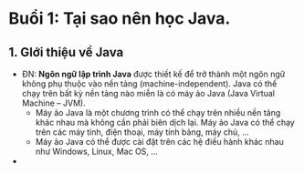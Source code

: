# Buổi 1: Tại sao nên học Java.
## 1. GIới thiệu về Java
- ĐN: **Ngôn ngữ lập trình Java** được thiết kế để trở thành một ngôn ngữ không phụ thuộc vào nền tảng (machine-independent). Java có thể chạy trên bất kỳ nền tảng nào miễn là có máy ảo Java (Java Virtual Machine – JVM).
  - Máy ảo Java là một chương trình có thể chạy trên nhiều nền tảng khác nhau mà không cần phải biên dịch lại. Máy ảo Java có thể chạy trên các máy tính, điện thoại, máy tính bảng, máy chủ, ...
  - Máy ảo Java có thể được cài đặt trên các hệ điều hành khác nhau như Windows, Linux, Mac OS, …
- 